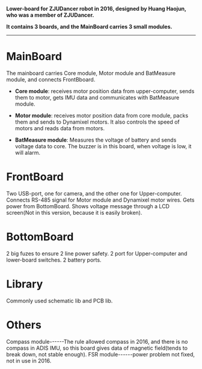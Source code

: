 **Lower-board for ZJUDancer robot in 2016, designed by Huang Haojun, who was a member of ZJUDancer.**

**It contains 3 boards, and the MainBoard carries 3 small modules.**

---

# **MainBoard**

The mainboard carries Core module, Motor module and BatMeasure module, and connects FrontBboard.

+ **Core module**: receives motor position data from upper-computer, sends them to motor, gets IMU data and communicates with BatMeasure module.

+ **Motor module**: receives motor position data from core module, packs them and sends to Dynamixel motors. It also controls the speed of motors and reads data from motors.

+ **BatMeasure module**: Measures the voltage of battery and sends voltage data to core. The buzzer is in this board, when voltage is low, it will alarm.

# **FrontBoard**

Two USB-port, one for camera, and the other one for Upper-computer. Connects RS-485 signal for Motor module and Dynamixel motor wires. Gets power from BottomBoard. Shows voltage message through a LCD screen(Not in this version, because it is easily broken).

# **BottomBoard**

2 big fuzes to ensure 2 line power safety. 2 port for Upper-computer and lower-board switches. 2 battery ports.

# **Library**

Commonly used schematic lib and PCB lib.

# **Others**

Compass module------The rule allowed compass in 2016, and there is no compass in ADIS IMU, so this board gives data of magnetic field(tends to break down, not stable enough). FSR module------power problem not fixed, not in use in 2016.